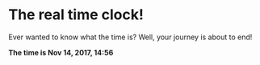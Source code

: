 # The real time clock!

Ever wanted to know what the time is? Well, your journey is about to end!

**The time is Nov 14, 2017, 14:56**
